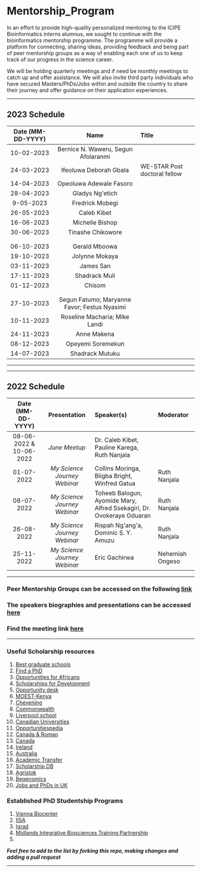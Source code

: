 
# Mentorship_Program

In an effort to provide high-quality personalized mentoring to the ICIPE Bioinformatics interns alumnus, we sought to continue with the bioinformatics mentorship programme. The programme will provide a platform for connecting, sharing ideas, providing feedback and being part of peer mentorship groups as a way of enabling each one of us to keep track of our progress in the science career.

We will be holding quarterly meetings and if need be monthly meetings to catch up and offer assistance. We will also invite third party individuals who have secured Masters/PhDs/Jobs within and outside the country to share their journey and offer guidance on their application experiences.

---

2023 Schedule
---
Date (MM-DD-YYYY)| Name | Title
:---: | :---: | :---
10-02-2023 | Bernice N. Waweru, Segun Afolaranmi |  
24-03-2023| Ifeoluwa Deborah Gbala | WE-STAR Post doctoral fellow
14-04-2023| Opeoluwa Adewale Fasoro |  
28-04-2023| Gladys Ng'etich  | 
9-05-2023| Fredrick Mobegi | 
26-05-2023| Caleb Kibet | 
16-06-2023| Michelle Bishop | 
30-06-2023| Tinashe Chikowore | 
||
||
06-10-2023| Gerald Mboowa | 
19-10-2023| Jolynne Mokaya | 
03-11-2023| James San | 
17-11-2023| Shadrack Muli | 
01-12-2023| Chisom | 
||
||
27-10-2023|  Segun Fatumo; Maryanne Favor; Festus Nyasimi | 
10-11-2023|  Roseline Macharia; Mike Landi |
24-11-2023| Anne Makena | 
08-12-2023| Opeyemi Soremekun | 
14-07-2023| Shadrack Mutuku | 

---
---

2022 Schedule
---
Date (MM-DD-YYYY)| Presentation | Speaker(s) | Moderator
:---: | :---: | :--- | :---
08-06-2022 & 10-06-2022 | *June Meetup* | Dr. Caleb Kibet, Pauline Karega, Ruth Nanjala | 
01-07-2022| *My Science Journey Webinar* | Collins Moringa, Biigba Bright, Winfred Gatua | Ruth Nanjala
08-07-2022| *My Science Journey Webinar* | Toheeb Balogun, Ayomide Mary, Alfred Ssekagiri,  Dr. Ovokeraye Oduaran | Ruth Nanjala
26-08-2022| *My Science Journey Webinar* | Rispah Ng'ang'a, Dominic S. Y. Amuzu | Ruth Nanjala
25-11-2022| *My Science Journey Webinar* | Eric Gachirwa | Nehemiah Ongeso
---



### Peer Mentorship Groups can be accessed on the following [link](https://github.com/mbbu/Mentorship_Program/blob/main/Peer-Mentorship-Groups.md)


### The speakers biographies and presentations can be accessed [here](https://github.com/mbbu/Mentorship_Program/blob/main/Speakers_Profiles.md)


### Find the meeting link [here](https://teams.microsoft.com/l/meetup-join/19%3a6887c23962c248a89124009c0cef2fe9%40thread.tacv2/1634224213244?context=%7b%22Tid%22%3a%22a4e98fb5-57d9-4b97-b7b2-60ab87e9a234%22%2c%22Oid%22%3a%226c8af0b1-c61b-49ce-9ee9-2dbbcb9d6bed%22%7d)

---

### Useful Scholarship resources
1. [Best graduate schools](https://www.usnews.com/best-graduate-schools) 
2. [Find a PhD](https://www.findaphd.com/) 
3. [Opportunities for Africans](https://www.opportunitiesforafricans.com/)
4. [Scholarships for Development](https://www.scholars4dev.com/)
5. [Opportunity desk](https://opportunitydesk.org/)
6. [MOEST-Kenya](https://www.education.go.ke/)
7. [Chevening](https://www.chevening.org/scholarships/application-timeline/)
8. [Commonwealth](https://www.ucl.ac.uk/scholarships/commonwealth-shared-scholarship-scheme)
9. [Liverpool school](https://www.lshtm.ac.uk/study/fees-and-funding/funding-scholarships/masters-funding)
10. [Canadian Universities](https://opportunitydesk.info/masters-scholarships-in-canada/)
11. [Opportunitiespedia](https://opportunitiespedia.com/british-council-scholarships-2022-23-without-ielts-fully-funded/)
12. [Canada & Roman](https://greatyop.com/fully-funded-scholarships-for-international-students/)
13. [Canada](https://mccallmacbainscholars.org)
14. [Ireland](https://www.irishaidfellowships.ie/strands/ireland-fellows-programme-africa)
15. [Australia](https://opportunitiespedia.com/university-of-south-australia-scholarships/)
16. [Academic Transfer](https://www.academictransfer.com/en/jobs/)
18. [Scholarship DB](https://scholarshipdb.net/)
19. [Agristok](https://agristok.blogspot.com)
20. [Begenomics](http://www.begenomics.com/phdscholarship/)
21. [Jobs and PhDs in UK](https://www.jobs.ac.uk/)

### Established PhD Studentship Programs
1. [Vienna Biocenter](https://www.viennabiocenter.org/)
2. [IISA](https://phd.pages.ist.ac.at/funding-and-awards/)
3. [Igrad](https://www.igrad-plant.hhu.de/)
4. [Midlands Integrative Biosciences Training Partnership](https://warwick.ac.uk/fac/cross_fac/mibtp/about_mibtp/)
5. 

_**Feel free to add to the list by forking this repo, making changes and adding a pull request**_

---










